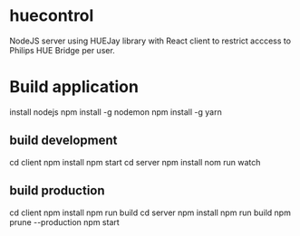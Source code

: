 # huecontrol
NodeJS server using HUEJay library with React client to restrict acccess to Philips HUE Bridge per user.


# Build application
install nodejs
npm install -g nodemon
npm install -g yarn



## build development
cd client
npm install
npm start
cd server
npm install
nom run watch

## build production
cd client
npm install
npm run build
cd server
npm install
npm run build
npm prune --production 
npm start

